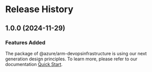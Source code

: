 # Release History
    
## 1.0.0 (2024-11-29)

### Features Added

The package of @azure/arm-devopsinfrastructure is using our next generation design principles. To learn more, please refer to our documentation [Quick Start](https://aka.ms/azsdk/js/mgmt/quickstart).
